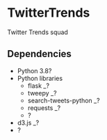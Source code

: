 # TwitterTrends
Twitter Trends squad







## Dependencies
* Python 3.8?
* Python libraries
  * flask _?
  * tweepy _?
  * search-tweets-python _?
  * requests _?
  * ?
* d3.js _?
* ?
